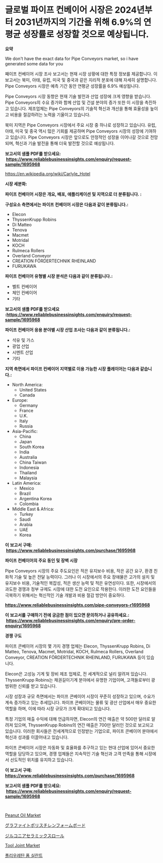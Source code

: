 <p><h1>글로벌 파이프 컨베이어 시장은 2024년부터 2031년까지의 기간을 위해 6.9%의 연평균 성장률로 성장할 것으로 예상됩니다.</h1></p><p><strong>요약</strong></p>
<p><p>We don't have the exact data for Pipe Conveyors market, so i have generated some data for you</p><p>째이프 컨베이어 시장 조사 보고서는 현재 시장 상황에 대한 특정 정보를 제공합니다. 이 보고서는 북미, 아태, 유럽, 미국 및 중국과 같은 지리적 분포에 대해 자세히 설명합니다. Pipe Conveyors 시장은 예측 기간 동안 연평균 성장률을 6.9% 예상됩니다.</p><p>Pipe Conveyors 시장 동향은 현재 기술 발전과 산업 성장에 크게 영향을 받습니다. Pipe Conveyors의 수요 증가와 함께 산업 및 건설 분야의 증가 또한 이 시장을 촉진하고 있습니다. 제조업체는 Pipe Conveyors의 기술적 혁신과 개선을 통해 효율성을 높이고 비용을 절감하려는 노력을 기울이고 있습니다.</p><p>북미 지역은 Pipe Conveyors 시장에서 주요 시장 중 하나로 성장하고 있습니다. 유럽, 아태, 미국 및 중국 역시 많은 기회를 제공하며 Pipe Conveyors 시장의 성장에 기여하고 있습니다. Pipe Conveyors 시장은 앞으로도 안정적인 성장을 이어나갈 것으로 전망되며, 혁신과 기술 발전을 통해 더욱 발전할 것으로 예상됩니다.</p></p>
<p><strong>보고서의 샘플 PDF를 받으세요: &nbsp;<a href="https://www.reliablebusinessinsights.com/enquiry/request-sample/1695968">https://www.reliablebusinessinsights.com/enquiry/request-sample/1695968</a></strong></p>
<p><a href="https://en.wikipedia.org/wiki/Carlyle_Hotel">https://en.wikipedia.org/wiki/Carlyle_Hotel</a></p>
<p><strong>시장 세분화:</strong></p>
<p><strong> 파이프 컨베이어 시장은 개요, 배포, 애플리케이션 및 지역으로 더 분류됩니다. :</strong></p>
<p><strong>구성요소 측면에서는 파이프 컨베이어 시장은 다음과 같이 분류됩니다.:</strong></p>
<p><ul><li>Elecon</li><li>ThyssenKrupp Robins</li><li>Di Matteo</li><li>Tenova</li><li>Macmet</li><li>Motridal</li><li>KOCH</li><li>Rulmeca Rollers</li><li>Overland Conveyor</li><li>CREATION FÖRDERTECHNIK RHEINLAND</li><li>FURUKAWA</li></ul></p>
<p><strong> 파이프 컨베이어 유형별 시장 분석은 다음과 같이 분류됩니다.:</strong></p>
<p><ul><li>벨트 컨베이어</li><li>체인 컨베이어</li><li>기타</li></ul></p>
<p><strong>보고서의 샘플 PDF를 받으세요 :<a href="https://www.reliablebusinessinsights.com/enquiry/request-sample/1695968">https://www.reliablebusinessinsights.com/enquiry/request-sample/1695968</a></strong></p>
<p><strong> 파이프 컨베이어 응용 분야별 시장 산업 조사는 다음과 같이 분류됩니다.:</strong></p>
<p><ul><li>석유 및 가스</li><li>광업 산업</li><li>시멘트 산업</li><li>기타</li></ul></p>
<p><strong>지역 측면에서 파이프 컨베이어 지역별로 이용 가능한 시장 플레이어는 다음과 같습니다.:</strong></p>
<p><ul>
    <li>
        North America:
        <ul>
            <li>United States</li>
            <li>Canada</li>
        </ul>
    </li>
    <li>
        Europe:
        <ul>
            <li>Germany</li>
            <li>France</li>
            <li>U.K.</li>
            <li>Italy</li>
            <li>Russia</li>
        </ul>
    </li>
    <li>
        Asia-Pacific:
        <ul>
            <li>China</li>
            <li>Japan</li>
            <li>South Korea</li>
            <li>India</li>
            <li>Australia</li>
            <li>China Taiwan</li>
            <li>Indonesia</li>
            <li>Thailand</li>
            <li>Malaysia</li>
        </ul>
    </li>
    <li>
        Latin America:
        <ul>
            <li>Mexico</li>
            <li>Brazil</li>
            <li>Argentina Korea</li>
            <li>Colombia</li>
        </ul>
    </li>
    <li>
        Middle East & Africa:
        <ul>
            <li>Turkey</li>
            <li>Saudi</li>
            <li>Arabia</li>
            <li>UAE</li>
            <li>Korea</li>
        </ul>
    </li>
    </ul></p>
<p><strong>이 보고서 구매: &nbsp;<a href="https://www.reliablebusinessinsights.com/purchase/1695968">https://www.reliablebusinessinsights.com/purchase/1695968</a></strong></p>
<p><strong>파이프 컨베이어의 주요 동인 및 장벽 시장</strong></p>
<p><p>Pipe Conveyors 시장의 주요 주도요인은 적은 유지보수 비용, 작은 공간 요구, 환경 친화적 기술 및 높은 전달 능력이다. 그러나 이 시장에서의 주요 장애물은 고가의 설치 및 유지보수 비용, 기술적인 복잡성, 적은 생산 능력 및 적은 유연성이다. 또한, 시장에서의 과도한 경쟁과 정부 규제도 시장에 대한 도전 요인으로 작용한다. 이러한 도전 요인들을 극복하기 위해서는 혁신적인 기술 개발과 비용 절감 방안이 중요하다.</p></p>
<p><strong><a href="https://www.reliablebusinessinsights.com/pipe-conveyors-r1695968">https://www.reliablebusinessinsights.com/pipe-conveyors-r1695968</a></strong></p>
<p><strong>이 보고서를 구매하기 전에 궁금한 점이 있으면 문의하거나 공유하세요.: &nbsp;<a href="https://www.reliablebusinessinsights.com/enquiry/pre-order-enquiry/1695968">https://www.reliablebusinessinsights.com/enquiry/pre-order-enquiry/1695968</a></strong></p>
<p><strong>경쟁 구도</strong></p>
<p><p>파이프 콘베이어 시장의 몇 가지 경쟁 업체는 Elecon, ThyssenKrupp Robins, Di Matteo, Tenova, Macmet, Motridal, KOCH, Rulmeca Rollers, Overland Conveyor, CREATION FÖRDERTECHNIK RHEINLAND, FURUKAWA 등이 있습니다. </p><p>Elecon은 고성능 기계 및 장비 제조 업체로, 전 세계적으로 널리 알려져 있습니다. ThyssenKrupp Robins는 채권길이기계 분야에서 유명한 기업이며, 고객들로부터 광범위한 신뢰를 받고 있습니다. </p><p>시장 성장과 규모 측면에서는 파이프 콘베이어 시장이 꾸준히 성장하고 있으며, 수요가 계속 증가하고 있는 추세입니다. 파이프 콘베이어는 물류 및 광산 산업에서 매우 중요한 역할을 하며, 이에 따라 시장 규모가 크게 확대되고 있습니다. </p><p>특정 기업의 매출 수익에 대해 언급하자면, Elecon의 연간 매출은 약 500만 달러로 알려져 있으며, ThyssenKrupp Robins의 연간 매출은 700만 달러인 것으로 보고되고 있습니다. 이러한 회사들은 전세계적으로 인정받는 기업으로, 파이프 콘베이어 분야에서 혁신과 성과를 이끌어내고 있습니다. </p><p>파이프 콘베이어 시장은 자동화 및 효율화를 추구하고 있는 현대 산업에 있어서 중요한 역할을 담당하고 있으며, 경쟁 업체들은 지속적인 기술 혁신과 고객 만족을 통해 시장에서 선도적인 위치를 유지하고 있습니다.</p></p>
<p><strong>이 보고서 구매: &nbsp; <a href="https://www.reliablebusinessinsights.com/purchase/1695968">https://www.reliablebusinessinsights.com/purchase/1695968</a></strong></p>
<p><strong>보고서의 샘플 PDF를 받으세요: &nbsp;<a href="https://www.reliablebusinessinsights.com/enquiry/request-sample/1695968">https://www.reliablebusinessinsights.com/enquiry/request-sample/1695968</a></strong><strong></strong></p>
<p>&nbsp;</p>
<p><p><a href="https://github.com/provorikovar/Market-Research-Report-List-5/blob/main/peanut-oil-market.md">Peanut Oil Market</a></p><p><a href="https://github.com/CloydAbbott2023/Market-Research-Report-List-2/blob/main/4984167153266.md">グラファイトポリスチレンフォームボード</a></p><p><a href="https://github.com/Fatimaklein1/Market-Research-Report-List-1/blob/main/3999796153267.md">ジルコニアセラミックスロール</a></p><p><a href="https://issuu.com/reportprime-2/docs/tool-joint-market-size-2030.pptx">Tool Joint Market</a></p><p><a href="https://github.com/vss5505pa7z1p/Market-Research-Report-List-2/blob/main/5788139163707.md">폴리우레탄 폼 실란트</a></p></p>